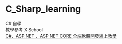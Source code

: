 # C_Sharp_learning

C# 自學  
教學參考 X School  
[C#、ASP.NET 、ASP.NET CORE 全端軟體開發線上教學](https://www.youtube.com/playlist?list=PLErJVSh3Iq3sZ26H8i7SacOb2Bc1J5frh)
